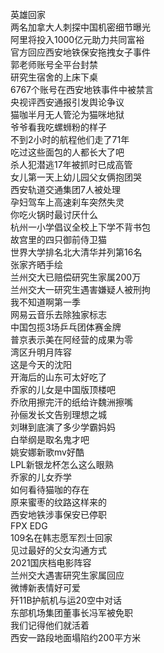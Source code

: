 英雄回家  
两名加拿大人刺探中国机密细节曝光  
阿里将投入1000亿元助力共同富裕  
官方回应西安地铁保安拖拽女子事件  
郭老师账号全平台封禁  
研究生宿舍的上床下桌  
6767个账号在西安地铁事件中被禁言  
央视评西安通报引发舆论争议  
猫咖半月无人管沦为猫咪地狱  
爷爷看我吃螺蛳粉的样子  
不到2小时的航程他们走了71年  
吃过这些面包的人都长大了吧  
杀人犯潜逃17年被抓时已成高管  
女儿第一天上幼儿园父女俩抱团哭  
西安轨道交通集团7人被处理  
孕妇驾车上高速刹车突然失灵  
你吃火锅时最讨厌什么  
杭州一小学倡议全校上下学不背书包  
故宫里的四只御前侍卫猫  
世界大学排名北大清华并列第16名  
张家齐晒手绘  
兰州交大已赔偿研究生家属200万  
兰州交大一研究生遇害嫌疑人被刑拘  
我不知道啊第一季  
网易云音乐去除独家标志  
中国包揽3场乒乓团体赛金牌  
普京表示美在阿经营的成果为零  
湾区升明月阵容  
这是今天的沈阳  
开海后的山东可太好吃了  
乔家的儿女是中国版顶楼吧  
乔欣用擦完汗的纸给许魏洲擦嘴  
孙俪发长文告别理想之城  
刘琳到底演了多少学霸妈妈  
白举纲是取名鬼才吧  
姚安娜新歌mv好酷  
LPL新银龙杯怎么这么眼熟  
乔家的儿女乔学  
如何看待猫咖的存在  
原来蜜枣的纹路这样来的  
西安地铁涉事保安已停职  
FPX EDG  
109名在韩志愿军烈士回家  
见过最好的父女沟通方式  
2021国庆档电影阵容  
兰州交大遇害研究生家属回应  
微博新表情好可爱  
歼11B护航机与运20空中对话  
东部机场集团董事长冯军被免职  
我们记得他们就活着  
西安一路段地面塌陷约200平方米  
